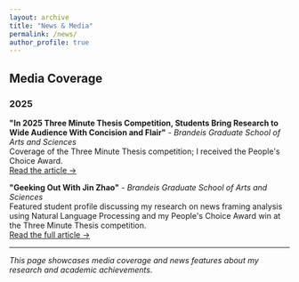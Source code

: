 ```yaml
---
layout: archive
title: "News & Media"
permalink: /news/
author_profile: true
---
```


## Media Coverage

### 2025

**"In 2025 Three Minute Thesis Competition, Students Bring Research to Wide Audience With Concision and Flair"** - *Brandeis Graduate School of Arts and Sciences*  
Coverage of the Three Minute Thesis competition; I received the People's Choice Award.  
[Read the article →](https://www.brandeis.edu/gsas/news/news-stories/3mt-2025.html)


**"Geeking Out With Jin Zhao"** - *Brandeis Graduate School of Arts and Sciences*  
Featured student profile discussing my research on news framing analysis using Natural Language Processing and my People's Choice Award win at the Three Minute Thesis competition.  
[Read the full article →](https://www.brandeis.edu/gsas/news/news-stories/geeking-out-jin-zhao.html)

---

*This page showcases media coverage and news features about my research and academic achievements.* 
